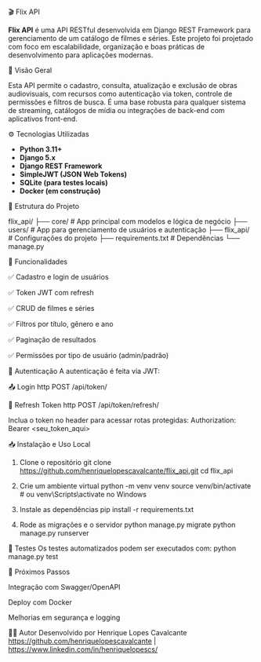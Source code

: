 🎬 Flix API

**Flix API** é uma API RESTful desenvolvida em Django REST Framework para gerenciamento de um catálogo de filmes e séries.
Este projeto foi projetado com foco em escalabilidade, organização e boas práticas de desenvolvimento para aplicações modernas.



📌 Visão Geral

Esta API permite o cadastro, consulta, atualização e exclusão de obras audiovisuais,
com recursos como autenticação via token, controle de permissões e filtros de busca.
É uma base robusta para qualquer sistema de streaming, catálogos de mídia ou integrações de back-end com aplicativos front-end.


⚙️ Tecnologias Utilizadas


- **Python 3.11+**
- **Django 5.x**
- **Django REST Framework**
- **SimpleJWT (JSON Web Tokens)**
- **SQLite (para testes locais)**
- **Docker (em construção)**

📂 Estrutura do Projeto


flix_api/
├── core/              # App principal com modelos e lógica de negócio
├── users/             # App para gerenciamento de usuários e autenticação
├── flix_api/          # Configurações do projeto
├── requirements.txt   # Dependências
└── manage.py


🚀 Funcionalidades

✅ Cadastro e login de usuários

✅ Token JWT com refresh

✅ CRUD de filmes e séries

✅ Filtros por título, gênero e ano

✅ Paginação de resultados

✅ Permissões por tipo de usuário (admin/padrão)


🔐 Autenticação
A autenticação é feita via JWT:


📤 Login
http
POST /api/token/


🔄 Refresh Token
http
POST /api/token/refresh/

Inclua o token no header para acessar rotas protegidas:
Authorization: Bearer <seu_token_aqui>


📥 Instalação e Uso Local

1. Clone o repositório
git clone https://github.com/henriquelopescavalcante/flix_api.git
cd flix_api

2. Crie um ambiente virtual
python -m venv venv
source venv/bin/activate  # ou venv\Scripts\activate no Windows

3. Instale as dependências
pip install -r requirements.txt

4. Rode as migrações e o servidor
python manage.py migrate
python manage.py runserver


🧪 Testes
Os testes automatizados podem ser executados com:
python manage.py test


📌 Próximos Passos

 Integração com Swagger/OpenAPI

 Deploy com Docker

 Melhorias em segurança e logging

👨‍💻 Autor
Desenvolvido por Henrique Lopes Cavalcante
 https://github.com/henriquelopescavalcante | https://www.linkedin.com/in/henriquelopescs/

